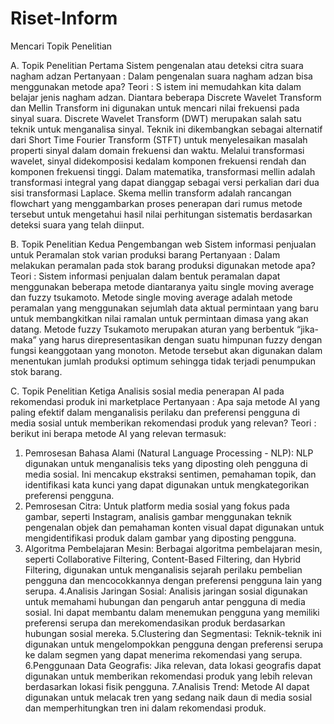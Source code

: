 # Riset-Inform
Mencari Topik Penelitian

A. Topik Penelitian Pertama
Sistem pengenalan atau deteksi citra suara nagham adzan
Pertanyaan : 
Dalam pengenalan suara nagham adzan bisa menggunakan metode apa?
Teori : S
istem ini memudahkan kita dalam belajar jenis nagham adzan. Diantara beberapa Discrete Wavelet Transform dan Mellin Transform ini digunakan untuk mencari nilai frekuensi pada sinyal suara. Discrete Wavelet Transform (DWT) merupakan salah satu teknik untuk menganalisa sinyal. Teknik ini dikembangkan sebagai alternatif dari Short Time Fourier Transform (STFT) untuk menyelesaikan masalah properti sinyal dalam domain frekuensi dan waktu. Melalui transformasi wavelet, sinyal didekomposisi kedalam komponen frekuensi rendah dan komponen frekuensi tinggi. Dalam matematika, transformasi mellin adalah transformasi integral yang dapat dianggap sebagai versi perkalian dari dua sisi transformasi Laplace. Skema mellin transform adalah rancangan flowchart yang menggambarkan proses penerapan dari rumus metode tersebut untuk mengetahui hasil nilai perhitungan sistematis berdasarkan deteksi suara yang telah diinput.

B. Topik Penelitian Kedua
Pengembangan web Sistem informasi penjualan untuk Peramalan stok varian produksi barang
Pertanyaan : 
Dalam melakukan peramalan pada stok barang produksi digunakan metode apa?
Teori : Sistem informasi penjualan dalam bentuk peramalan dapat menggunakan beberapa metode diantaranya yaitu single moving average dan fuzzy tsukamoto. 
Metode single moving average adalah metode peramalan yang menggunakan sejumlah data aktual permintaan yang baru untuk membangkitkan nilai ramalan untuk permintaan dimasa yang akan datang. Metode fuzzy Tsukamoto merupakan aturan yang berbentuk “jika-maka” yang harus direpresentasikan dengan suatu himpunan fuzzy dengan fungsi keanggotaan yang monoton. Metode tersebut akan digunakan dalam menentukan jumlah produksi optimum sehingga tidak terjadi penumpukan stok barang.

C. Topik Penelitian Ketiga
Analisis sosial media penerapan AI pada rekomendasi produk ini marketplace
Pertanyaan :
Apa saja metode AI yang paling efektif dalam menganalisis perilaku dan preferensi pengguna di media sosial untuk memberikan rekomendasi produk yang relevan?
Teori : 
berikut ini berapa metode AI yang relevan termasuk:
1. Pemrosesan Bahasa Alami (Natural Language Processing - NLP): NLP digunakan untuk menganalisis teks yang diposting oleh pengguna di media sosial. Ini mencakup ekstraksi sentimen, pemahaman topik, dan identifikasi kata kunci yang dapat digunakan untuk mengkategorikan preferensi pengguna.
2. Pemrosesan Citra: Untuk platform media sosial yang fokus pada gambar, seperti Instagram, analisis gambar menggunakan teknik pengenalan objek dan pemahaman konten visual dapat digunakan untuk mengidentifikasi produk dalam gambar yang diposting pengguna.
3. Algoritma Pembelajaran Mesin: Berbagai algoritma pembelajaran mesin, seperti Collaborative Filtering, Content-Based Filtering, dan Hybrid Filtering, digunakan untuk menganalisis sejarah perilaku pembelian pengguna dan mencocokkannya dengan preferensi pengguna lain yang serupa.
4.Analisis Jaringan Sosial: Analisis jaringan sosial digunakan untuk memahami hubungan dan pengaruh antar pengguna di media sosial. Ini dapat membantu dalam menemukan pengguna yang memiliki preferensi serupa dan merekomendasikan produk berdasarkan hubungan sosial mereka.
5.Clustering dan Segmentasi: Teknik-teknik ini digunakan untuk mengelompokkan pengguna dengan preferensi serupa ke dalam segmen yang dapat menerima rekomendasi yang serupa.
6.Penggunaan Data Geografis: Jika relevan, data lokasi geografis dapat digunakan untuk memberikan rekomendasi produk yang lebih relevan berdasarkan lokasi fisik pengguna.
7.Analisis Trend: Metode AI dapat digunakan untuk melacak tren yang sedang naik daun di media sosial dan memperhitungkan tren ini dalam rekomendasi produk.
